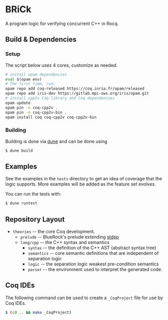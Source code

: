 # BRiCk

A program logic for verifying concurrent C++ in Rocq.

## Build & Dependencies

### Setup

The script below uses 4 cores, customize as needed.
```sh
# install opam dependencies
eval $(opam env)
# The first time, run:
opam repo add coq-released https://coq.inria.fr/opam/released
opam repo add iris-dev https://gitlab.mpi-sws.org/iris/opam.git
# install cpp2v Coq library and Coq dependencies
opam update
opam pin -n coq-cpp2v .
opam pin -n coq-cpp2v-bin .
opam install coq coq-cpp2v coq-cpp2v-bin
```

### Building

Building is done via [dune](https://github.com/ocaml/dune) and can be done
using

```sh
$ dune build
```

## Examples

See the examples in the `tests` directory to get an idea of coverage that the
logic supports. More examples will be added as the feature set evolves.

You can run the tests with:
```sh
$ dune runtest
```

## Repository Layout

- `theories` -- the core Coq development.
  - `prelude` -- BlueRock's prelude extending [stdpp](https://gitlab.mpi-sws.org/iris/stdpp)
  - `lang/cpp` -- the C++ syntax and semantics
    - `syntax` -- the definition of the C++ AST (abstract syntax tree)
    - `semantics` -- core semantic definitions that are independent of separation logic
    - `logic` -- the separation logic weakest pre-condition semantics
    - `parser` -- the environment used to interpret the generated code.

## Coq IDEs

The following command can be used to create a `_CoqProject` file for use by
Coq IDEs.
```sh
$ (cd .. && make _CoqProject)
```

